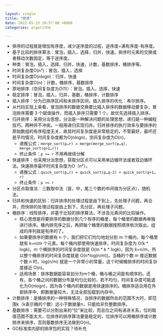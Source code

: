 ```yaml
---

layout: single  
title: "排序"  
date: 2022-05-23 20:57:00 +0800   
categories: algorithm

---
```


* 排序的过程就是增加有序度，减少逆序度的过程，逆序度=满有序度-有序度。
* 基于比较的排序算法：冒泡，插入，选择，归并，快速。排序时元素的交换或者移动次数固定，等于逆序度。
* 种类：冒泡，插入，选择，归并，快速，计数，基数排序，桶排序等。
* 时间复杂度O(n²)：冒泡，插入，选择
* 时间复杂度O(nlogn)：归并，快速
* 时间复杂度O(n)：计数，桶排序，基数排序
* 原地排序（空间复杂度为O(1)）：冒泡，插入，选择，快速
* 稳定排序：冒泡，插入，归并，基数，桶排序，计数排序
* 插入排序：分为已排序区间和未排序区间，插入排序的优化：希尔排序。
* 从代码实现上来看，冒泡排序的数据交换要比插入排序的数据移动要复杂，冒泡排序需要 3 个赋值操作，而插入排序只需要 1 个。故优先选择插入排序。
* 归并排序：采用分治思想，分治是一种解决问题的处理思想，递归是一种编程技巧，两种并不冲突。一般用递归实现归并。归并排序的执行效率与要排序的原始数组的有序程度无关，故其时间复杂度是非常稳定的，不管最好，最坏还是平均情况，时间复杂度都为O(nlogn)，空间复杂度为O(n)。
	* 递推公式：`merge_sort(p…r) = merge(merge_sort(p…q), merge_sort(q+1…r))`
	* 终止条件：`p >= r` 不用再继续分解 
* 快速排序：也采用分治思想，获取分区点可以采用单边循环法或者双边循环法。快速排序最坏时间复杂度为O（n²）。
	* 递推公式：`quick_sort(p…r) = quick_sort(p…q-1) + quick_sort(q+1… r)`
	* 终止条件：`p >= r `
* 分区点取值法：三数取中法（首，中，尾三个数的中间值为分区点），随机法。
* 归并和快速的区别：归并排序的处理过程是由下到上，先处理子问题，再合并，而快排的处理过程是由上到下，先分区，再处理子问题。
* 桶排序：线性排序，非基于比较的排序算法，不涉及元素间的比较操作。
	* 核心思想是将要排序的数据分到几个有序的桶里，每个桶里的数据再单独进行排序。桶内排完序之后，再把每个桶里的数据按照顺序依次取出，组成的序列就是有序的了。 
	* 如果要排序的数据有 n 个，我们把它们均匀地划分到 m 个桶内，每个桶里就有 k=n/m 个元素。每个桶内部使用快速排序，时间复杂度为 O(k * logk)。m 个桶排序的时间复杂度就是 O(m * k * logk)，因为 k=n/m，所以整个桶排序的时间复杂度就是 O(n*log(n/m))。当桶的个数 m 接近数据个数 n 时，log(n/m) 就是一个非常小的常量，这个时候桶排序的时间复杂度接近 O(n)。 
	* 适用场景：排序数据能容易划分为m个桶，桶与桶之间是有顺序的。还有，各个桶之间的数据分布是均匀比较的，若不均匀，时间复杂度可能退化为O(nlogn)，因为各个桶内的数据是用快速排序的。桶排序适合用在外部排序中，即数据量较大，无法全部加载到内存中。
* 计数排序：是桶排序的一种特殊情况，当排序的数据所处的范围不大时，即范围k（k表示桶的个数）远小于数据量n，只能给非负整数排序。
* 基数排序：需要可以分割出来的“位”来比较，而且位之间有递进关系，位的取值范围不能太大，位排序的排序算法要是稳定的，位排序可以用桶排序或计数排序来排序，否则基数排序无法做到O(n)。
* GO标准库内部的排序包的实现？待补充